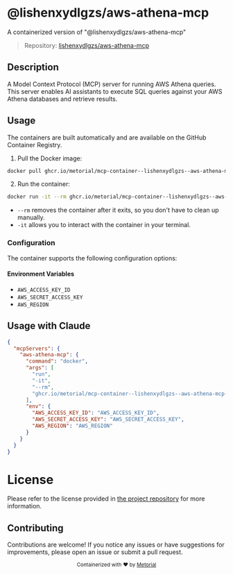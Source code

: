 
# @lishenxydlgzs/aws-athena-mcp

A containerized version of "@lishenxydlgzs/aws-athena-mcp"

> Repository: [lishenxydlgzs/aws-athena-mcp](https://github.com/lishenxydlgzs/aws-athena-mcp)

## Description

A Model Context Protocol (MCP) server for running AWS Athena queries. This server enables AI assistants to execute SQL queries against your AWS Athena databases and retrieve results.


## Usage

The containers are built automatically and are available on the GitHub Container Registry.

1. Pull the Docker image:

```bash
docker pull ghcr.io/metorial/mcp-container--lishenxydlgzs--aws-athena-mcp--aws-athena-mcp
```

2. Run the container:

```bash
docker run -it --rm ghcr.io/metorial/mcp-container--lishenxydlgzs--aws-athena-mcp--aws-athena-mcp 
```

- `--rm` removes the container after it exits, so you don't have to clean up manually.
- `-it` allows you to interact with the container in your terminal.


### Configuration

The container supports the following configuration options:




#### Environment Variables

- `AWS_ACCESS_KEY_ID`
- `AWS_SECRET_ACCESS_KEY`
- `AWS_REGION`




## Usage with Claude

```json
{
  "mcpServers": {
    "aws-athena-mcp": {
      "command": "docker",
      "args": [
        "run",
        "-it",
        "--rm",
        "ghcr.io/metorial/mcp-container--lishenxydlgzs--aws-athena-mcp--aws-athena-mcp"
      ],
      "env": {
        "AWS_ACCESS_KEY_ID": "AWS_ACCESS_KEY_ID",
        "AWS_SECRET_ACCESS_KEY": "AWS_SECRET_ACCESS_KEY",
        "AWS_REGION": "AWS_REGION"
      }
    }
  }
}
```

# License

Please refer to the license provided in [the project repository](https://github.com/lishenxydlgzs/aws-athena-mcp) for more information.

## Contributing

Contributions are welcome! If you notice any issues or have suggestions for improvements, please open an issue or submit a pull request.

<div align="center">
  <sub>Containerized with ❤️ by <a href="https://metorial.com">Metorial</a></sub>
</div>
  